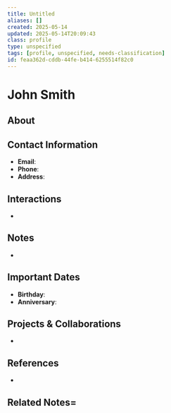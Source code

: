 ```yaml
---
title: Untitled
aliases: []
created: 2025-05-14
updated: 2025-05-14T20:09:43
class: profile
type: unspecified
tags: [profile, unspecified, needs-classification]
id: feaa362d-cddb-44fe-b414-6255514f82c0
---
```

# John Smith


## About

## Contact Information
- **Email**: 
- **Phone**: 
- **Address**: 

## Interactions
- 

## Notes
- 

## Important Dates
- **Birthday**: 
- **Anniversary**: 

## Projects & Collaborations
- 

## References
- 

## Related Notes=